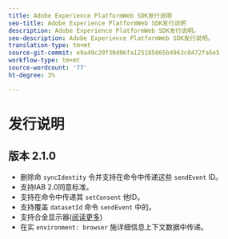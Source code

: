 ```yaml
---
title: Adobe Experience PlatformWeb SDK发行说明
seo-title: Adobe Experience PlatformWeb SDK发行说明
description: Adobe Experience PlatformWeb SDK发行说明。
seo-description: Adobe Experience PlatformWeb SDK发行说明。
translation-type: tm+mt
source-git-commit: e9a49c20f30d06fa125185865b4963c8472fa5e5
workflow-type: tm+mt
source-wordcount: '77'
ht-degree: 3%

---
```



# 发行说明

## 版本 2.1.0

* 删除命 `syncIdentity` 令并支持在命令中传递这些 `sendEvent` ID。
* 支持IAB 2.0同意标准。
* 支持在命令中传递其 `setConsent` 他ID。
* 支持覆盖 `datasetId` 命令 `sendEvent` 中的。
* 支持合金显示器([阅读更多](https://github.com/adobe/alloy/wiki/Monitoring-Hooks))
* 在实 `environment: browser` 施详细信息上下文数据中传递。
